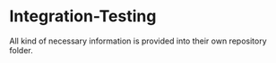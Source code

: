 # Integration-Testing
All kind of necessary information is provided into their own repository folder. 
